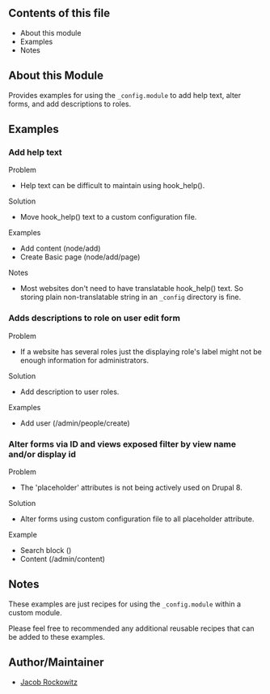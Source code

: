
Contents of this file
---------------------

 * About this module
 * Examples
 * Notes

About this Module
-----------------

Provides examples for using the `_config.module` to add help text, alter forms, 
and add descriptions to roles.


Examples
--------

### Add help text

Problem

- Help text can be difficult to maintain using hook_help().

Solution

- Move hook_help() text to a custom configuration file.

Examples

- Add content (node/add)
- Create Basic page (node/add/page)

Notes

- Most websites don't need to have translatable hook_help() text. So storing 
  plain non-translatable string in an `_config` directory is fine.

### Adds descriptions to role on user edit form

Problem

- If a website has several roles just the displaying role's label might not be 
  enough information for administrators. 

Solution

- Add description to user roles.

Examples

- Add user (/admin/people/create)

### Alter forms via ID and views exposed filter by view name and/or display id 

Problem

- The 'placeholder' attributes is not being actively used on Drupal 8.  

Solution

- Alter forms using custom configuration file to all placeholder attribute.

Example

- Search block (<front>)
- Content (/admin/content)


Notes
-----

These examples are just recipes for using the `_config.module` within a
custom module. 

Please feel free to recommended any additional reusable recipes that can be 
added to these examples.


Author/Maintainer
-----------------

- [Jacob Rockowitz](http://drupal.org/user/371407)
